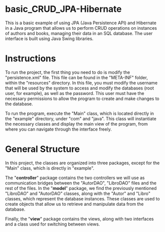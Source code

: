 # basic_CRUD_JPA-Hibernate
This is a basic example of using JPA (Java Persistence API) and Hibernate in a Java program that allows us to perform CRUD operations on instances of authors and books, managing their data in an SQL database. The user interface is built using Java Swing libraries.

# Instructions
To run the project, the first thing you need to do is modify the "persistence.xml" file. This file can be found in the "META-INF" folder, within the "resources" directory.
In this file, you must modify the username that will be used by the system to access and modify the databases (root user, for example), as well as the password. This user must have the necessary permissions to allow the program to create and make changes to the database.

To run the program, execute the "Main" class, which is located directly in the "example" directory, under "com" and "java".
This class will instantiate the necessary classes and display the main view of the program, from where you can navigate through the interface freely.

# General Structure
In this project, the classes are organized into three packages, except for the "Main" class, which is directly in "example".

The "**controller**" package contains the two controllers we will use as communication bridges between the "AutorDAO", "LibroDAO" files and the rest of the files.
In the "**model**" package, we find the previously mentioned "LibroDAO" and "AutorDAO" classes, along with the "Autor" and "Libro" classes, which represent the database instances. These classes are used to create objects that allow us to retrieve and manipulate data from the database.

Finally, the "**view**" package contains the views, along with two interfaces and a class used for switching between views.
